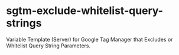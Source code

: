 # sgtm-exclude-whitelist-query-strings
Variable Template (Server) for Google Tag Manager that Excludes or Whitelist Query String Parameters.
